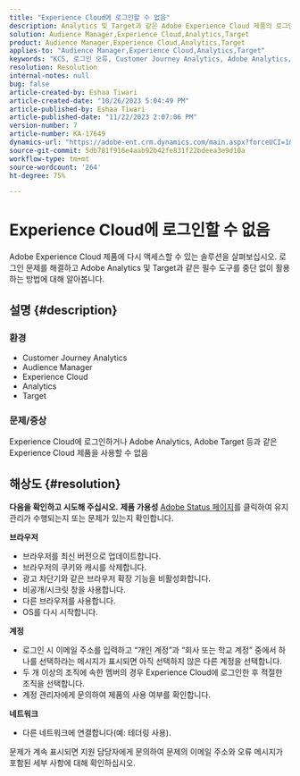 ```yaml
---
title: "Experience Cloud에 로그인할 수 없음"
description: Analytics 및 Target과 같은 Adobe Experience Cloud 제품의 로그인 문제를 해결하는 방법에 대해 알아봅니다.
solution: Audience Manager,Experience Cloud,Analytics,Target
product: Audience Manager,Experience Cloud,Analytics,Target
applies-to: "Audience Manager,Experience Cloud,Analytics,Target"
keywords: "KCS, 로그인 오류, Customer Journey Analytics, Adobe Analytics, Experience Cloud"
resolution: Resolution
internal-notes: null
bug: false
article-created-by: Eshaa Tiwari
article-created-date: "10/26/2023 5:04:49 PM"
article-published-by: Eshaa Tiwari
article-published-date: "11/22/2023 2:07:06 PM"
version-number: 7
article-number: KA-17649
dynamics-url: "https://adobe-ent.crm.dynamics.com/main.aspx?forceUCI=1&pagetype=entityrecord&etn=knowledgearticle&id=a263c2c3-2174-ee11-9ae7-6045bd0063aa"
source-git-commit: 5db781f916e4aab92b42fe831f22bdeea3e9d10a
workflow-type: tm+mt
source-wordcount: '264'
ht-degree: 75%

---
```


# Experience Cloud에 로그인할 수 없음


Adobe Experience Cloud 제품에 다시 액세스할 수 있는 솔루션을 살펴보십시오. 로그인 문제를 해결하고 Adobe Analytics 및 Target과 같은 필수 도구를 중단 없이 활용하는 방법에 대해 알아봅니다.

## 설명 {#description}


### <b>환경</b>

- Customer Journey Analytics
- Audience Manager
- Experience Cloud
- Analytics
- Target


### <b>문제/증상</b>

Experience Cloud에 로그인하거나 Adobe Analytics, Adobe Target 등과 같은 Experience Cloud 제품을 사용할 수 없음


## 해상도 {#resolution}

<b>다음을 확인하고 시도해 주십시오.</b>
<b>제품 가용성</b>
[ Adobe Status 페이지](https://status.adobe.com)를 클릭하여 유지 관리가 수행되는지 또는 문제가 있는지 확인합니다.

<b>브라우저</b>

- 브라우저를 최신 버전으로 업데이트합니다.
- 브라우저의 쿠키와 캐시를 삭제합니다.
- 광고 차단기와 같은 브라우저 확장 기능을 비활성화합니다.
- 비공개/시크릿 창을 사용합니다.
- 다른 브라우저를 사용합니다.
- OS를 다시 시작합니다.


<b>계정</b>

- 로그인 시 이메일 주소를 입력하고 “개인 계정”과 “회사 또는 학교 계정” 중에서 하나를 선택하라는 메시지가 표시되면 아직 선택하지 않은 다른 계정을 선택합니다.
- 두 개 이상의 조직에 속한 멤버의 경우 Experience Cloud에 로그인한 후 적절한 조직을 선택합니다.
- 계정 관리자에게 문의하여 제품의 사용 여부를 확인합니다.


<b>네트워크</b>

- 다른 네트워크에 연결합니다(예: 테더링 사용).


문제가 계속 표시되면 지원 담당자에게 문의하여 문제의 이메일 주소와 오류 메시지가 포함된 세부 사항에 대해 확인하십시오.
